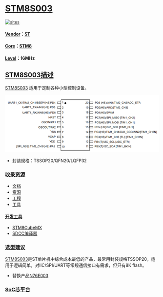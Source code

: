﻿# [STM8S003](https://github.com/SoCXin/STM8S003)

[![sites](http://182.61.61.133/link/resources/SoC.png)](http://SoC.Xin)

#### [Vendor](https://github.com/SoCXin/Vendor)：[ST](https://github.com/SoCXin/ST)
#### [Core](https://github.com/SoCXin/STM8)：[STM8](https://github.com/SoCXin/STM8)
#### [Level](https://github.com/SoCXin/Level)：16MHz

## [STM8S003描述](https://github.com/SoCXin/STM8S003/wiki)

[STM8S003](https://github.com/SoCXin/STM8S003) 适用于定制各种小型控制设备。

[![sites](docs/STM8S003F3.png)](https://www.st.com/en/microcontrollers-microprocessors/stm8s003f3.html)

* 封装规格：TSSOP20/QFN20/LQFP32

### [收录资源](https://github.com/SoCXin/STM8S003)

* [文档](docs/)
* [资源](src/)
* [工程](project/)
* [工具](tools/)

#### [开发工具](https://github.com/SoCXin)

* [STM8CubeMX](https://www.st.com/zh/development-tools/stm8cubemx.html)
* [SDCC编译器](http://sdcc.sourceforge.net/)

### [选型建议](https://github.com/SoCXin)

[STM8S003](https://github.com/SoCXin/STM8S003)是ST单片机中综合成本最低的产品，最常用封装规格TSSOP20，适用于逻辑简单，对IIC/SPI/UART等常规通信接口有需求，但只有8K flash。

- 替换产品[N76E003](https://github.com/SoCXin/N76E003)

###  [SoC芯平台](http://SoC.Xin)
